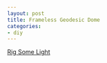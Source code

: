 ```yaml
---
layout: post
title: Frameless Geodesic Dome
categories:
- diy
---
```


[Rig Some Light](http://rigsomelight.com/2013/09/09/frameless-geodesic-dome.html)